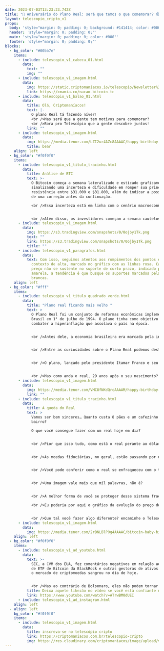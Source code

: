 ```yaml
---
date: 2023-07-03T13:23:23.742Z
title: "🎂 Aniversário do Plano Real: será que temos o que comemorar? 😢"
layout: telescopio_cripto_v1
props:
  body: 'style="margin: 0; padding: 0; background: #141414; color: #000"'
  header: 'style="margin: 0; padding: 0;"'
  main: 'style="margin: 0; padding: 0; color: #000"'
  footer: 'style="margin: 0; padding: 0;"'
blocks:
  - bg_color: "#00bb7e"
    items:
      - include: telescopio_v1_cabeca_01.html
        data:
          text: ""
          img: ""
      - include: telescopio_v1_imagem.html
        data:
          img: https://static.criptomaniacos.io/telescopio/Newsletter%20-%20Copia%202.png
          link: https://cmania.co/nacao-bitcoin-tc
      - include: telescopio_v1_balao_01.html
        data:
          title: Olá, Criptomaníacos!
          text: |-
            O plano Real tá fazendo níver!
            <br />Mas será que a gente tem motivos para comemorar?
            <br />Bora pro Telescópio que a gente descobre juntos!
          link: ""
      - include: telescopio_v1_imagem.html
        data:
          img: https://media.tenor.com/LZI2ur4AZc8AAAAC/happy-birthday.gif
          title: bear
    align: left
  - bg_color: "#f0f0f0"
    items:
      - include: telescopio_v1_titulo_tracinho.html
        data:
          title: Análise de BTC
          text: >-
            O Bitcoin começa a semana lateralizado e esticado graficamente,
            sinalizando uma incerteza e dificuldade em romper sua principal
            resistência entre $31.000 e $31.800, além de indicar a possibilidade
            de uma correção antes da continuação.

            <br />Essa incerteza está em linha com o cenário macroeconômico, uma vez que os dados da inflação da última semana, PCE, ainda mostraram persistência no núcleo, porém com uma leve desaceleração.


            <br />Além disso, os investidores começam a semana cautelosos devido à espera pela divulgação da ATA do FED na quarta-feira, que fornecerá um direcionamento sobre a política monetária americana, e à divulgação do payroll na sexta-feira, que mostrará a situação atual do mercado de trabalho dos Estados Unidos.
      - include: telescopio_v1_imagem.html
        data:
          img: https://s3.tradingview.com/snapshots/0/0ojby1Tk.png
          text: ""
          link: https://s3.tradingview.com/snapshots/0/0ojby1Tk.png
          title: ""
      - include: telescopio_v1_paragrafos.html
        data:
          text: Com isso, seguimos atentos aos rompimentos dos pontos de gatilho para um
            contexto de alta, marcado no gráfico com as linhas rosa. Caso o
            preço não se sustente no suporte de curto prazo, indicado pela linha
            amarela, a tendência é que busque os suportes marcados pelas linhas
            brancas.
    align: left
  - bg_color: "#fff"
    items:
      - include: telescopio_v1_titulo_quadrado_verde.html
        data:
          title: "Plano real ficando mais velho "
          text: >
            O Plano Real foi um conjunto de reformas econômicas implementadas no
            Brasil em 1° de julho de 1994. O plano tinha como objetivo principal
            combater a hiperinflação que assolava o país na época. 


            <br />Antes dele, a economia brasileira era marcada pela inflação galopante e pela falta de confiança na moeda nacional. <br />Com o Plano Real, a economia brasileira foi estabilizada e a inflação foi controlada. A moeda nacional foi pareada com o dólar e o poder de compra do trabalhador ficou baixo.


            <br />Entre as curiosidades sobre o Plano Real podemos destacar que o baixo preço do frango fez com que ele virasse um dos símbolos do Plano Real, que o consumo de iogurte ficou mais acessível aos brasileiros e que com R$ 1 era possível comprar oito pães, tomar um café e ainda sobravam R$ 0,10 de troco.


            <br />O plano, lançado pelo presidente Itamar Franco e seu ministro da Fazenda Fernando Henrique Cardoso, foi o 13º plano econômico executado desde 1979.


            <br />Mas como anda o real, 29 anos após o seu nascimento?
      - include: telescopio_v1_imagem.html
        data:
          img: https://media.tenor.com/VMC8fNKdQrcAAAAM/happy-birthday-bon-anniversaire.gif
          link: ""
      - include: telescopio_v1_titulo_tracinho.html
        data:
          title: A queda do Real
          text: >
            Vamos ser bem sinceros… Quanto custa 8 pães e um cafezinho no seu
            bairro?

            O que você consegue fazer com um real hoje em dia?


            <br />Pior que isso tudo, como está o real perante ao dólar americano? Convenhamos que o próprio dólar já não é mais uma moeda tão forte.


            <br />As moedas fiduciárias, no geral, estão passando por um processo de absurda desvalorização por causa dos constantes e agressivos aumentos de base monetária. É essa a maior causa da inflação.


            <br />Você pode conferir como o real se enfraqueceu com o tempo na figura abaixo.


            <br />Uma imagem vale mais que mil palavras, não é?


            <br />A melhor forma de você se proteger desse sistema fracassado é com o Bitcoin.

            <br />Eu poderia por aqui o gráfico da evolução do preço do BTC, mas eu sei que você já conhece, né?


            <br />Que tal você fazer algo diferente? encaminhe o Telescópio de hoje para alguém que ainda acredita no coitado do Real. <br />Vamos ajudar o Bitcoin a alcançar mais pessoas e livrá-las do inevitável fracasso do governo e seu dinheiro!
      - include: telescopio_v1_imagem.html
        data:
          img: https://media.tenor.com/2rBNLBlPOg4AAAAC/bitcoin-baby-bitcoin.gif
    align: left
  - bg_color: "#f0f0f0"
    items:
      - include: telescopio_v1_ad_youtube.html
        data:
          text: >-
            SEC, a CVM dos EUA, fez comentários negativos em relação ao pedido
            de ETF de Bitcoin da BlackRock e outras gestoras de ativos. Com isso
            o mercado de criptomoedas sangrou no dia de hoje.


            <br />Mas ao contrário de Bolsonaro, eles não podem tornar o BTC inelegível. Você sempre poderá VOTAR (ESCOLHER) o Bitcoin como sua moeda, independente da vontade dos parasitas. O valor disso ainda é muito subestimado.
          title: Deixa aquele likezão no vídeo se você está confiante no BTC!
          link: https://www.youtube.com/watch?v=ATrwBM0dUEI
      - include: telescopio_v1_ad_instagram.html
    align: left
  - align: left
    bg_color: "#f0f0f0"
    items:
      - include: telescopio_v1_imagem.html
        data:
          title: inscreva-se no telescópio cripto
          link: https://criptomaniacos.com.br/telescopio-cripto
          img: https://res.cloudinary.com/criptomaniacos/image/upload/v1662133224/telescopio/inscreva-se-telescopio.png
---
```

